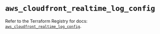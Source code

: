 # `aws_cloudfront_realtime_log_config`

Refer to the Terraform Registry for docs: [`aws_cloudfront_realtime_log_config`](https://registry.terraform.io/providers/hashicorp/aws/5.37.0/docs/resources/cloudfront_realtime_log_config).
